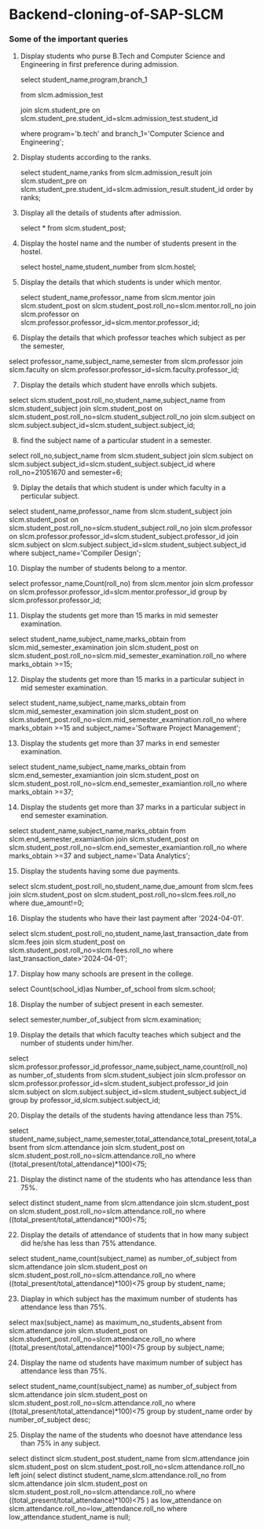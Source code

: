 # Backend-cloning-of-SAP-SLCM

### Some of the important queries
1) Display students who purse B.Tech and Computer Science and Engineering in first preference during admission.

   select student_name,program,branch_1 

   from slcm.admission_test

   join slcm.student_pre on slcm.student_pre.student_id=slcm.admission_test.student_id

   where program='b.tech' and branch_1='Computer Science and Engineering';

3) Display students according to the ranks.

   select student_name,ranks 
   from slcm.admission_result
   join slcm.student_pre on slcm.student_pre.student_id=slcm.admission_result.student_id
   order by ranks;

4) Display all the details of students after admission.

   select * from slcm.student_post;

5) Display the hostel name and the number of students present in the hostel.

   select hostel_name,student_number from slcm.hostel;

6) Display the details that which students is under which mentor.

   select student_name,professor_name
   from slcm.mentor
   join slcm.student_post on slcm.student_post.roll_no=slcm.mentor.roll_no
   join slcm.professor on slcm.professor.professor_id=slcm.mentor.professor_id;

7) Display the details that which professor teaches which subject as per the semester,

select professor_name,subject_name,semester
from slcm.professor
join slcm.faculty on slcm.professor.professor_id=slcm.faculty.professor_id;

7) Display the details which student have enrolls which subjets.

select slcm.student_post.roll_no,student_name,subject_name
from slcm.student_subject
join slcm.student_post on slcm.student_post.roll_no=slcm.student_subject.roll_no
join slcm.subject on slcm.subject.subject_id=slcm.student_subject.subject_id;

8) find the subject name of a particular student in a semester.

select roll_no,subject_name
from slcm.student_subject
join slcm.subject on slcm.subject.subject_id=slcm.student_subject.subject_id
where roll_no=21051670 and semester=6;

9) Diplay the details that which student is under which faculty in a perticular subject.

select student_name,professor_name
from slcm.student_subject
join slcm.student_post on slcm.student_post.roll_no=slcm.student_subject.roll_no
join slcm.professor on slcm.professor.professor_id=slcm.student_subject.professor_id
join slcm.subject on slcm.subject.subject_id=slcm.student_subject.subject_id
where subject_name='Compiler Design';

10) Display the number of students belong to a mentor.

select professor_name,Count(roll_no) 
from slcm.mentor
join slcm.professor on slcm.professor.professor_id=slcm.mentor.professor_id
group by slcm.professor.professor_id;

11) Display the students get more than 15 marks in mid semester examination.

select student_name,subject_name,marks_obtain
from slcm.mid_semester_examination
join slcm.student_post on slcm.student_post.roll_no=slcm.mid_semester_examination.roll_no
where marks_obtain >=15;

12) Display the students get more than 15 marks in a particular subject in  mid semester examination.

select student_name,subject_name,marks_obtain
from slcm.mid_semester_examination
join slcm.student_post on slcm.student_post.roll_no=slcm.mid_semester_examination.roll_no
where marks_obtain >=15 and subject_name='Software Project Management';

13) Display the students get more than 37 marks in end semester examination.

select student_name,subject_name,marks_obtain
from slcm.end_semester_examiantion
join slcm.student_post on slcm.student_post.roll_no=slcm.end_semester_examiantion.roll_no
where marks_obtain >=37;

14) Display the students get more than 37 marks in a particular subject in  end semester examination.

select student_name,subject_name,marks_obtain
from slcm.end_semester_examiantion
join slcm.student_post on slcm.student_post.roll_no=slcm.end_semester_examiantion.roll_no
where marks_obtain >=37 and subject_name='Data Analytics';

15) Display the students having some due payments.

select slcm.student_post.roll_no,student_name,due_amount
from slcm.fees
join slcm.student_post on slcm.student_post.roll_no=slcm.fees.roll_no
where due_amount!=0;

16) Display the students who have their last payment after '2024-04-01'.

select slcm.student_post.roll_no,student_name,last_transaction_date
from slcm.fees
join slcm.student_post on slcm.student_post.roll_no=slcm.fees.roll_no
where last_transaction_date>'2024-04-01';

17) Display how many schools are present in the college.

select Count(school_id)as Number_of_school 
from slcm.school;

18) Display the number of subject present in each semester.

select semester,number_of_subject
from slcm.examination;

19) Display the details that which faculty teaches which subject and the number of students under him/her.

select slcm.professor.professor_id,professor_name,subject_name,count(roll_no) as number_of_students
from slcm.student_subject
join slcm.professor on slcm.professor.professor_id=slcm.student_subject.professor_id
join slcm.subject on slcm.subject.subject_id=slcm.student_subject.subject_id
group by professor_id,slcm.subject.subject_id;

20) Display the details of the students having attendance less than 75%.

select student_name,subject_name,semester,total_attendance,total_present,total_absent
from slcm.attendance
join slcm.student_post on slcm.student_post.roll_no=slcm.attendance.roll_no
where ((total_present/total_attendance)*100)<75;

21) Display the distinct name of the students who has attendance less than 75%.

select distinct student_name
from slcm.attendance
join slcm.student_post on slcm.student_post.roll_no=slcm.attendance.roll_no
where ((total_present/total_attendance)*100)<75;

22) Display the details of attendance of students that in how many subject did he/she has less than 75% attendance.

select student_name,count(subject_name) as number_of_subject 
from slcm.attendance
join slcm.student_post on slcm.student_post.roll_no=slcm.attendance.roll_no
where ((total_present/total_attendance)*100)<75
group by student_name;

23) Diaplay in which subject has the maximum number of students has attendance less than 75%. 

select max(subject_name) as maximum_no_students_absent
from slcm.attendance
join slcm.student_post on slcm.student_post.roll_no=slcm.attendance.roll_no
where ((total_present/total_attendance)*100)<75
group by subject_name;

24) Display the name od students have maximum number of subject has attendance less than 75%.

select student_name,count(subject_name) as number_of_subject 
from slcm.attendance
join slcm.student_post on slcm.student_post.roll_no=slcm.attendance.roll_no
where ((total_present/total_attendance)*100)<75
group by student_name
order by number_of_subject desc;

25) Display the name of the students who doesnot have attendance less than 75% in any subject.

select distinct slcm.student_post.student_name
from slcm.attendance
join slcm.student_post on slcm.student_post.roll_no=slcm.attendance.roll_no
left join(
	select distinct student_name,slcm.attendance.roll_no
	from slcm.attendance
	join slcm.student_post on slcm.student_post.roll_no=slcm.attendance.roll_no
	where ((total_present/total_attendance)*100)<75
) as low_attendance
on slcm.attendance.roll_no=low_attendance.roll_no
where low_attendance.student_name is null;
